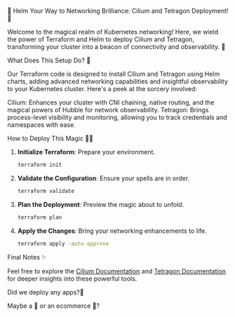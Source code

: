 🎩 Helm Your Way to Networking Brilliance: Cilium and Tetragon Deployment! 🚀 


Welcome to the magical realm of Kubernetes networking! Here, we wield the power of Terraform and Helm to deploy Cilium and Tetragon, transforming your cluster into a beacon of connectivity and observability. 🌟


What Does This Setup Do? 🔮

Our Terraform code is designed to install Cilium and Tetragon using Helm charts, adding advanced networking capabilities and insightful observability to your Kubernetes cluster. Here's a peek at the sorcery involved:


Cilium: Enhances your cluster with CNI chaining, native routing, and the magical powers of Hubble for network observability.
Tetragon: Brings process-level visibility and monitoring, allowing you to track credentials and namespaces with ease.

How to Deploy This Magic 🧙‍♀️

1. **Initialize Terraform**: Prepare your environment.
   ```bash
   terraform init

2. **Validate the Configuration**: Ensure your spells are in order.
   ```bash
   terraform validate

3. **Plan the Deployment**: Preview the magic about to unfold.
   ```bash
   terraform plan

4. **Apply the Changes**: Bring your networking enhancements to life.
   ```bash
   terraform apply -auto-approve

Final Notes ✨

Feel free to explore the [Cilium Documentation](https://docs.cilium.io/en/stable/installation/cni-chaining-aws-cni/) and [Tetragon Documentation](https://tetragon.io/docs/installation/runtime-hooks/) for deeper insights into these powerful tools.

Did we deploy any apps?🤔

Maybe a 👾 or an ecommerce 🛒?